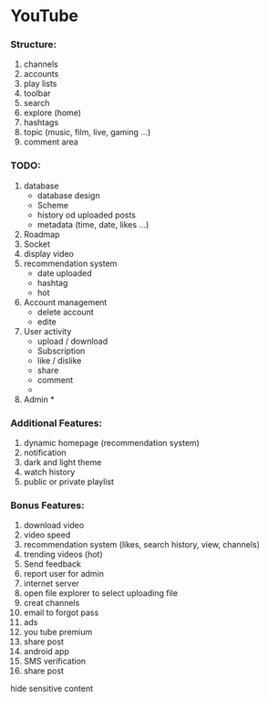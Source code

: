 # YouTube

### Structure:
1. channels
2. accounts
3. play lists 
4. toolbar
5. search
6. explore (home)
7. hashtags
8. topic (music, film, live, gaming ...)
9. comment area

### TODO:
1. database
   * database design
   * Scheme
   * history od uploaded posts
   * metadata (time, date, likes ...)
2. Roadmap
3. Socket
4. display video
5. recommendation system
    * date uploaded
    * hashtag
    * hot
6. Account management
    * delete account
    * edite
7. User activity
    * upload / download
    * Subscription
    * like / dislike
    * share
    * comment
    * 
8. Admin
   *

### Additional Features:
1. dynamic homepage (recommendation system)
2. notification
3. dark and light theme
4. watch history
5. public or private playlist



### Bonus Features:
1. download video
2. video speed
3. recommendation system (likes, search history, view, channels)
4. trending videos (hot)
5. Send feedback
6. report user for admin
7. internet server 
8. open file explorer to select uploading file 
9. creat channels
10. email to forgot pass
11. ads
12. you tube premium
13. share post
14. android app 
15. SMS verification
16. share post



hide sensitive content
